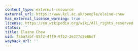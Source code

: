 ```yaml
---
content_type: external-resource
external_url: https://www.kcl.ac.uk/people/elaine-chew
has_external_license_warning: true
license: https://en.wikipedia.org/wiki/All_rights_reserved
status: ''
title: Elaine Chew
uid: f8ba7abf-85f2-4ff9-9f52-2e377c2e66df
wayback_url: ''
---
```

